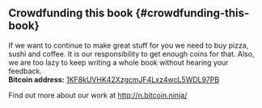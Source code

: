 ## Crowdfunding this book {#crowdfunding-this-book}

If we want to continue to make great stuff for you we need to buy pizza, sushi and coffee. It is our responsibility to get enough coins for that. Also, we are too lazy to keep writing a whole book without hearing your feedback.  
**Bitcoin address:** [1KF8kUVHK42XzgcmJF4Lxz4wcL5WDL97PB](https://blockchain.info/address/1KF8kUVHK42XzgcmJF4Lxz4wcL5WDL97PB)  

Find out more about our work at http://n.bitcoin.ninja/